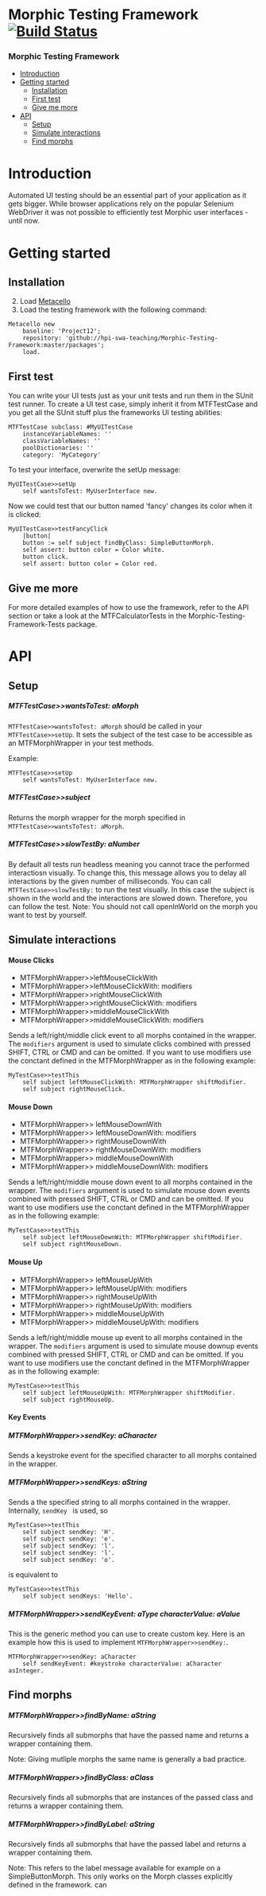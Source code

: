 # Morphic Testing Framework [![Build Status](https://travis-ci.org/hpi-swa-teaching/Morphic-Testing-Framework.svg?branch=master)](https://travis-ci.org/hpi-swa-teaching/Morphic-Testing-Framework)

### Morphic Testing Framework

- [Introduction](#Introduction)
- [Getting started](#Getting-started)
  - [Installation](##Installation)
  - [First test](###First-test)
  - [Give me more](##Give-me-more)
- [API](#API)
  - [Setup](#Setup)
  - [Simulate interactions](#Simulate-interactions)
  - [Find morphs](#Find-morphs)

# Introduction

Automated UI testing should be an essential part of your application as it gets bigger. While browser applications rely on the popular Selenium WebDriver it was not possible to efficiently test Morphic user interfaces - until now.

# Getting started

## Installation
2. Load [Metacello](https://github.com/dalehenrich/metacello-work)
3. Load the testing framework with the following command:

``` Smalltalk
Metacello new
    baseline: 'Project12';
    repository: 'github://hpi-swa-teaching/Morphic-Testing-Framework:master/packages';
    load.
```

## First test

You can write your UI tests just as your unit tests and run them in the SUnit test runner. To create a UI test case, simply inherit it from MTFTestCase and you get all the SUnit stuff plus the frameworks UI testing abilities:
```Smalltalk
MTFTestCase subclass: #MyUITestCase
    instanceVariableNames: ''
    classVariableNames: ''
    poolDictionaries: ''
    category: 'MyCategory'
```

To test your interface, overwrite the setUp message:

```Smalltalk
MyUITestCase>>setUp
    self wantsToTest: MyUserInterface new.
```

Now we could test that our button named 'fancy' changes its color when it is clicked:
```Smalltalk
MyUITestCase>>testFancyClick
    |button|
    button := self subject findByClass: SimpleButtonMorph.
    self assert: button color = Color white.
    button click.
    self assert: button color = Color red.
```

## Give me more
For more detailed examples of how to use the framework, refer to the API section or take a look at the MTFCalculatorTests in the Morphic-Testing-Framework-Tests package.

# API

## Setup
##### MTFTestCase>>wantsToTest: aMorph
`MTFTestCase>>wantsToTest: aMorph` should be called in your `MTFTestCase>>setUp`.
It sets the subject of the test case to be accessible as an MTFMorphWrapper in your test methods.

Example:
```Smalltalk
MTFTestCase>>setUp
    self wantsToTest: MyUserInterface new.
```

##### MTFTestCase>>subject
Returns the morph wrapper for the morph specified in `MTFTestCase>>wantsToTest: aMorph`.

##### MTFTestCase>>slowTestBy: aNumber
By default all tests run headless meaning you cannot trace the performed interactiosn visually. To change this, this message allows you to delay all interactions by the given number of milliseconds. You can call `MTFTestCase>>slowTestBy:` to run the test visually. In this case the subject is shown in the world and the interactions are slowed down. Therefore, you can follow the test. Note: You should not call openInWorld on the morph you want to test by yourself.

## Simulate interactions
#### Mouse Clicks
- MTFMorphWrapper>>leftMouseClickWith
- MTFMorphWrapper>>leftMouseClickWith: modifiers   
- MTFMorphWrapper>>rightMouseClickWith
- MTFMorphWrapper>>rightMouseClickWith: modifiers
- MTFMorphWrapper>>middleMouseClickWith
- MTFMorphWrapper>>middleMouseClickWith: modifiers

Sends a left/right/middle click event to all morphs contained in the wrapper. The `modifiers` argument is used to simulate clicks combined with pressed SHIFT, CTRL or CMD and can be omitted. If you want to use modifiers use the conctant defined in the MTFMorphWrapper as in the following example:
```
MyTestCase>>testThis
    self subject leftMouseClickWith: MTFMorphWrapper shiftModifier.
    self subject rightMouseClick.
```
#### Mouse Down

- MTFMorphWrapper>> leftMouseDownWith
- MTFMorphWrapper>> leftMouseDownWith: modifiers 
- MTFMorphWrapper>> rightMouseDownWith
- MTFMorphWrapper>> rightMouseDownWith: modifiers
- MTFMorphWrapper>> middleMouseDownWith
- MTFMorphWrapper>> middleMouseDownWith: modifiers  

Sends a left/right/middle mouse down event to all morphs contained in the wrapper. The `modifiers` argument is used to simulate mouse down events combined with pressed SHIFT, CTRL or CMD and can be omitted. If you want to use modifiers use the conctant defined in the MTFMorphWrapper as in the following example:
```Smalltalk
MyTestCase>>testThis
    self subject leftMouseDownWith: MTFMorphWrapper shiftModifier.
    self subject rightMouseDown.
```

#### Mouse Up
- MTFMorphWrapper>> leftMouseUpWith
- MTFMorphWrapper>> leftMouseUpWith: modifiers
- MTFMorphWrapper>> rightMouseUpWith    
- MTFMorphWrapper>> rightMouseUpWith: modifiers
- MTFMorphWrapper>> middleMouseUpWith
- MTFMorphWrapper>> middleMouseUpWith: modifiers

Sends a left/right/middle mouse up event to all morphs contained in the wrapper. The `modifiers` argument is used to simulate mouse downup events combined with pressed SHIFT, CTRL or CMD and can be omitted. If you want to use modifiers use the conctant defined in the MTFMorphWrapper as in the following example:
```Smalltalk
MyTestCase>>testThis
    self subject leftMouseUpWith: MTFMorphWrapper shiftModifier.
    self subject rightMouseUp.
```
#### Key Events
##### MTFMorphWrapper>>sendKey: aCharacter
Sends a keystroke event for the specified character to all morphs contained in the wrapper.

##### MTFMorphWrapper>>sendKeys: aString
Sends a the specified string to all morphs contained in the wrapper.
Internally, `sendKey ` is used, so
```Smalltalk
MyTestCase>>testThis
    self subject sendKey: 'H'.
    self subject sendKey: 'e'.
    self subject sendKey: 'l'.
    self subject sendKey: 'l'.
    self subject sendKey: 'o'.
```
is equivalent to 
```Smalltalk
MyTestCase>>testThis
    self subject sendKeys: 'Hello'.
```
##### MTFMorphWrapper>>sendKeyEvent: aType characterValue: aValue
This is the generic method you can use to create custom key. Here is an example how this is used to implement `MTFMorphWrapper>>sendKey:`. 
```Smalltalk
MTFMorphWrapper>>sendKey: aCharacter
    self sendKeyEvent: #keystroke characterValue: aCharacter asInteger.
```

## Find morphs

##### MTFMorphWrapper>>findByName: aString
Recursively finds all submorphs that have the passed name and returns a wrapper containing them.

Note: Giving mutliple morphs the same name is generally a bad practice.

##### MTFMorphWrapper>>findByClass: aClass
Recursively finds all submorphs that are instances of the passed class and returns a wrapper containing them.

##### MTFMorphWrapper>>findByLabel: aString
Recursively finds all submorphs that have the passed label and returns a wrapper containing them.

Note: This refers to the label message available for example on a SimpleButtonMorph. This only works on the Morph classes explicitly defined in the framework. can
